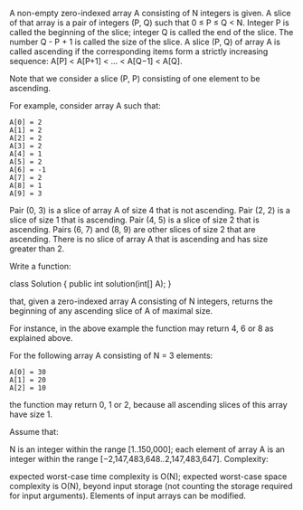 A non-empty zero-indexed array A consisting of N integers is given. A slice of that array is a pair of integers (P, Q) such that 0 ≤ P ≤ Q < N. Integer P is called the beginning of the slice; integer Q is called the end of the slice. The number Q - P + 1 is called the size of the slice. A slice (P, Q) of array A is called ascending if the corresponding items form a strictly increasing sequence: A[P] < A[P+1] < ... < A[Q−1] < A[Q].

Note that we consider a slice (P, P) consisting of one element to be ascending.

For example, consider array A such that:

    A[0] = 2
    A[1] = 2
    A[2] = 2
    A[3] = 2
    A[4] = 1
    A[5] = 2
    A[6] = -1
    A[7] = 2
    A[8] = 1
    A[9] = 3
Pair (0, 3) is a slice of array A of size 4 that is not ascending. Pair (2, 2) is a slice of size 1 that is ascending. Pair (4, 5) is a slice of size 2 that is ascending. Pairs (6, 7) and (8, 9) are other slices of size 2 that are ascending. There is no slice of array A that is ascending and has size greater than 2.

Write a function:

class Solution { public int solution(int[] A); }

that, given a zero-indexed array A consisting of N integers, returns the beginning of any ascending slice of A of maximal size.

For instance, in the above example the function may return 4, 6 or 8 as explained above.

For the following array A consisting of N = 3 elements:

    A[0] = 30
    A[1] = 20
    A[2] = 10
the function may return 0, 1 or 2, because all ascending slices of this array have size 1.

Assume that:

N is an integer within the range [1..150,000];
each element of array A is an integer within the range [−2,147,483,648..2,147,483,647].
Complexity:

expected worst-case time complexity is O(N);
expected worst-case space complexity is O(N), beyond input storage (not counting the storage required for input arguments).
Elements of input arrays can be modified.